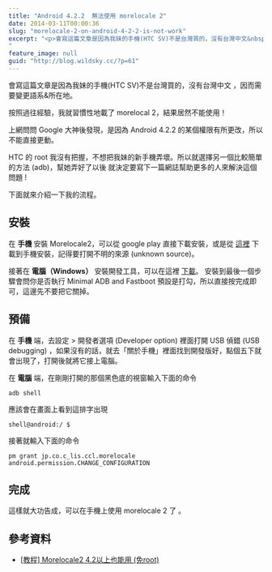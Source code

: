 ```yaml
---
title: "Android 4.2.2  無法使用 morelocale 2"
date: 2014-03-11T00:00:36
slug: "morelocale-2-on-android-4-2-2-is-not-work"
excerpt: "<p>會寫這篇文章是因為我妹的手機(HTC SV)不是台灣買的，沒有台灣中文&nbsp;，因而需要變更語系&amp;&#8230;</p>
"
feature_image: null
guid: "http://blog.wildsky.cc/?p=61"
---
```

會寫這篇文章是因為我妹的手機(HTC SV)不是台灣買的，沒有台灣中文 ，因而需要變更語系&所在地。

按照過往經驗，我就習慣性地載了 morelocal 2，結果居然不能使用！

上網問問 Google 大神後發現，是因為 Android 4.2.2 的某個權限有所更改，所以不能直接更動。

HTC 的 root 我沒有把握，不想把我妹的新手機弄壞。所以就選擇另一個比較簡單的方法 (adb)，幫她弄好了以後 就決定要寫下一篇網誌幫助更多的人來解決這個問題 !

下面就來介紹一下我的流程。

安裝
--

在 **手機** 安裝 Morelocale2，可以從 google play 直接下載安裝，或是從 [這裡](https://drive.google.com/file/d/0B6YVAgG89X87NEtPMWdHWXlxUEk/edit?usp=sharing) 下載到手機安裝，記得要打開不明的來源 (unknown source)。

接著在 **電腦（Windows）** 安裝開發工具，可以在這裡 [下載](https://drive.google.com/file/d/0B6YVAgG89X87ZXJ6M0ZiTGhhZDg/edit?usp=sharing)。 安裝到最後一個步驟會問你是否執行 Minimal ADB and Fastboot 預設是打勾，所以直接按完成即可，這邊先不要把它關掉。

預備
--

在 **手機** 端，去設定 > 開發者選項 (Developer option) 裡面打開 USB 偵錯 (USB debugging) ，如果沒有的話，就去「關於手機」裡面找到開發版好，點個五下就會出現了，打開後就將它接上電腦。

在 **電腦** 端，在剛剛打開的那個黑色底的視窗輸入下面的命令

    adb shell

應該會在畫面上看到這排字出現

    shell@android:/ $

接著就輸入下面的命令

    pm grant jp.co.c_lis.ccl.morelocale android.permission.CHANGE_CONFIGURATION

完成
--

這樣就大功告成，可以在手機上使用 morelocale 2 了 。

參考資料
----

*   [\[教程\] Morelocale2 4.2以上也能用 (免root)](http://apk.tw/forum.php?mod=viewthread&tid=378955&extra=page%3D1%26filter%3Dauthor%26orderby%3Ddateline%26orderby%3Ddateline)